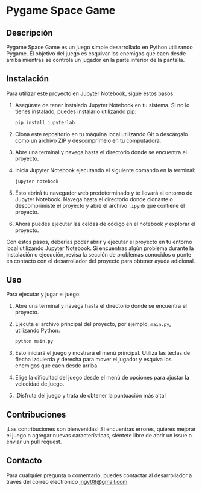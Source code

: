 # Pygame Space Game

## Descripción

Pygame Space Game es un juego simple desarrollado en Python utilizando Pygame. El objetivo del juego es esquivar los enemigos que caen desde arriba mientras se controla un jugador en la parte inferior de la pantalla.

## Instalación

Para utilizar este proyecto en Jupyter Notebook, sigue estos pasos:

1. Asegúrate de tener instalado Jupyter Notebook en tu sistema. Si no lo tienes instalado, puedes instalarlo utilizando pip:

    ```bash
    pip install jupyterlab
    ```

2. Clona este repositorio en tu máquina local utilizando Git o descárgalo como un archivo ZIP y descomprímelo en tu computadora.

3. Abre una terminal y navega hasta el directorio donde se encuentra el proyecto.

4. Inicia Jupyter Notebook ejecutando el siguiente comando en la terminal:

    ```bash
    jupyter notebook
    ```

5. Esto abrirá tu navegador web predeterminado y te llevará al entorno de Jupyter Notebook. Navega hasta el directorio donde clonaste o descomprimiste el proyecto y abre el archivo `.ipynb` que contiene el proyecto.

6. Ahora puedes ejecutar las celdas de código en el notebook y explorar el proyecto.

Con estos pasos, deberías poder abrir y ejecutar el proyecto en tu entorno local utilizando Jupyter Notebook. Si encuentras algún problema durante la instalación o ejecución, revisa la sección de problemas conocidos o ponte en contacto con el desarrollador del proyecto para obtener ayuda adicional.


## Uso

Para ejecutar y jugar el juego:

1. Abre una terminal y navega hasta el directorio donde se encuentra el proyecto.

2. Ejecuta el archivo principal del proyecto, por ejemplo, `main.py`, utilizando Python:

    ```bash
    python main.py
    ```

3. Esto iniciará el juego y mostrará el menú principal. Utiliza las teclas de flecha izquierda y derecha para mover el jugador y esquiva los enemigos que caen desde arriba.

4. Elige la dificultad del juego desde el menú de opciones para ajustar la velocidad de juego.

5. ¡Disfruta del juego y trata de obtener la puntuación más alta!

## Contribuciones

¡Las contribuciones son bienvenidas! Si encuentras errores, quieres mejorar el juego o agregar nuevas características, siéntete libre de abrir un issue o enviar un pull request.

## Contacto

Para cualquier pregunta o comentario, puedes contactar al desarrollador a través del correo electrónico [jngv08@gmail.com](mailto:jngv08@gmail.com).

